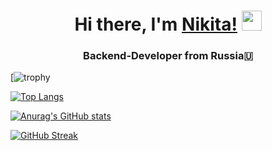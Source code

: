 <h1 align="center">Hi there, I'm <a href="http://skyhelperblog.herokuapp.com/" target="_blank">Nikita!</a> 
<img src="https://github.com/blackcater/blackcater/raw/main/images/Hi.gif" height="32"/></h1>
<h3 align="center">Backend-Developer from Russia🇺</h3>


[![trophy](https://github-profile-trophy.vercel.app/?username=GrekF3&no-bg=False)


[![Top Langs](https://github-readme-stats.vercel.app/api/top-langs/?username=GrekF3&layout=compact)](https://github.com/GrekF3/github-readme-stats)


[![Anurag's GitHub stats](https://github-readme-stats.vercel.app/api?username=GrekF3)](https://github.com/anuraghazra/github-readme-stats)

[![GitHub Streak](https://github-readme-streak-stats.herokuapp.com/?user=DenverCoder1)](https://git.io/streak-stats)





<!--
**GrekF3/GrekF3** is a ✨ _special_ ✨ repository because its `README.md` (this file) appears on your GitHub profile.

Here are some ideas to get you started:

- 🔭 I’m currently working on ...
- 🌱 I’m currently learning ...
- 👯 I’m looking to collaborate on ...
- 🤔 I’m looking for help with ...
- 💬 Ask me about ...
- 📫 How to reach me: ...
- 😄 Pronouns: ...
- ⚡ Fun fact: ...
-->
